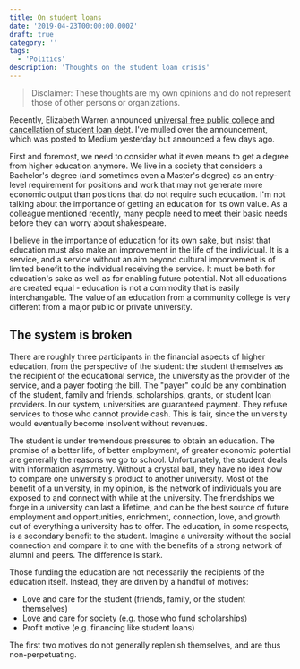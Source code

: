 ```yaml
---
title: On student loans
date: '2019-04-23T00:00:00.000Z'
draft: true
category: ''
tags:
  - 'Politics'
description: 'Thoughts on the student loan crisis'
---
```


> Disclaimer: These thoughts are my own opinions and do not represent those of other persons or organizations.

Recently, Elizabeth Warren announced [universal free public college and cancellation of student loan debt](https://medium.com/@teamwarren/im-calling-for-something-truly-transformational-universal-free-public-college-and-cancellation-of-a246cd0f910f). I've mulled over the announcement, which was posted to Medium yesterday but announced a few days ago.

First and foremost, we need to consider what it even means to get a degree from higher education anymore. We live in a society that considers a Bachelor's degree (and sometimes even a Master's degree) as an entry-level requirement for positions and work that may not generate more economic output than positions that do not require such education. I'm not talking about the importance of getting an education for its own value. As a colleague mentioned recently, many people need to meet their basic needs before they can worry about shakespeare.

I believe in the importance of education for its own sake, but insist that education must also make an improvement in the life of the individual. It is a service, and a service without an aim beyond cultural imporvement is of limited benefit to the individual receiving the service. It must be both for education's sake as well as for enabling future potential. Not all educations are created equal - education is not a commodity that is easily interchangable. The value of an education from a community college is very different from a major public or private university.

## The system is broken

There are roughly three participants in the financial aspects of higher education, from the perspective of the student: the student themselves as the recipient of the educational service, the university as the provider of the service, and a payer footing the bill. The "payer" could be any combination of the student, family and friends, scholarships, grants, or student loan providers. In our system, universities are guaranteed payment. They refuse services to those who cannot provide cash. This is fair, since the university would eventually become insolvent without revenues.

The student is under tremendous pressures to obtain an education. The promise of a better life, of better employment, of greater economic potential are generally the reasons we go to school. Unfortunately, the student deals with information asymmetry. Without a crystal ball, they have no idea how to compare one university's product to another university. Most of the benefit of a university, in my opinion, is the network of individuals you are exposed to and connect with while at the university. The friendships we forge in a university can last a lifetime, and can be the best source of future employment and opportunities, enrichment, connection, love, and growth out of everything a university has to offer. The education, in some respects, is a secondary benefit to the student. Imagine a university without the social connection and compare it to one with the benefits of a strong network of alumni and peers. The difference is stark.

Those funding the education are not necessarily the recipients of the education itself. Instead, they are driven by a handful of motives:

* Love and care for the student (friends, family, or the student themselves)
* Love and care for society (e.g. those who fund scholarships)
* Profit motive (e.g. financing like student loans)

The first two motives do not generally replenish themselves, and are thus non-perpetuating.
